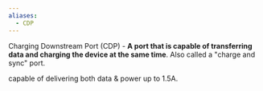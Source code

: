 ```yaml
---
aliases:
  - CDP
---
```

Charging Downstream Port (CDP) - **A port that is capable of transferring data and charging the device at the same time**. Also called a "charge and sync" port.

capable of delivering both data & power up to 1.5A.